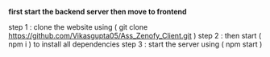 **first start the backend server then move to frontend**

step 1 : clone the website using  ( git clone https://github.com/Vikasgupta05/Ass_Zenofy_Client.git )
step 2 : then start ( npm i  ) to install all dependencies
step 3 : start the server using ( npm start )
